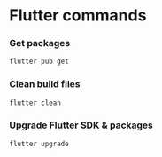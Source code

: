 # Flutter commands

### Get packages
```sh
flutter pub get
```

### Clean build files
```sh
flutter clean
```





### Upgrade Flutter SDK & packages
```sh
flutter upgrade
```

